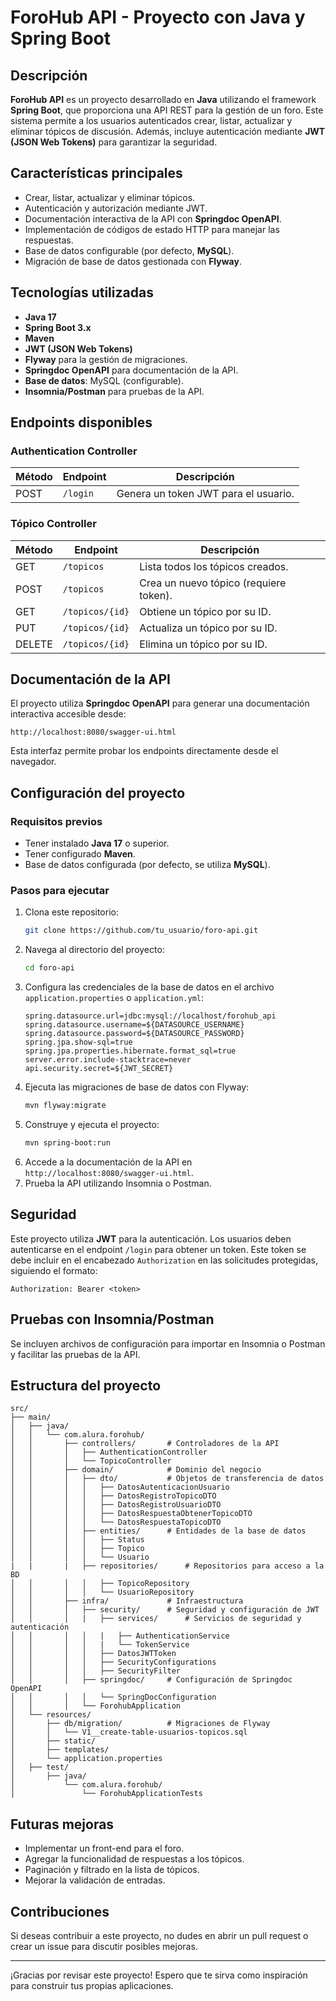 
# ForoHub API - Proyecto con Java y Spring Boot

## Descripción
**ForoHub API** es un proyecto desarrollado en **Java** utilizando el framework **Spring Boot**, que proporciona una API REST para la gestión de un foro. Este sistema permite a los usuarios autenticados crear, listar, actualizar y eliminar tópicos de discusión. Además, incluye autenticación mediante **JWT (JSON Web Tokens)** para garantizar la seguridad.

## Características principales
- Crear, listar, actualizar y eliminar tópicos.
- Autenticación y autorización mediante JWT.
- Documentación interactiva de la API con **Springdoc OpenAPI**.
- Implementación de códigos de estado HTTP para manejar las respuestas.
- Base de datos configurable (por defecto, **MySQL**).
- Migración de base de datos gestionada con **Flyway**.

## Tecnologías utilizadas
- **Java 17**
- **Spring Boot 3.x**
- **Maven**
- **JWT (JSON Web Tokens)**
- **Flyway** para la gestión de migraciones.
- **Springdoc OpenAPI** para documentación de la API.
- **Base de datos**: MySQL (configurable).
- **Insomnia/Postman** para pruebas de la API.

## Endpoints disponibles

### Authentication Controller
| Método | Endpoint    | Descripción                            |
|--------|-------------|-----------------------------------------|
| POST   | `/login`    | Genera un token JWT para el usuario.    |

### Tópico Controller
| Método | Endpoint          | Descripción                             |
|--------|-------------------|----------------------------------------|
| GET    | `/topicos`        | Lista todos los tópicos creados.        |
| POST   | `/topicos`        | Crea un nuevo tópico (requiere token).  |
| GET    | `/topicos/{id}`   | Obtiene un tópico por su ID.            |
| PUT    | `/topicos/{id}`   | Actualiza un tópico por su ID.          |
| DELETE | `/topicos/{id}`   | Elimina un tópico por su ID.            |

## Documentación de la API
El proyecto utiliza **Springdoc OpenAPI** para generar una documentación interactiva accesible desde:
```
http://localhost:8080/swagger-ui.html
```
Esta interfaz permite probar los endpoints directamente desde el navegador.

## Configuración del proyecto

### Requisitos previos
- Tener instalado **Java 17** o superior.
- Tener configurado **Maven**.
- Base de datos configurada (por defecto, se utiliza **MySQL**).

### Pasos para ejecutar
1. Clona este repositorio:
   ```bash
   git clone https://github.com/tu_usuario/foro-api.git
   ```
2. Navega al directorio del proyecto:
   ```bash
   cd foro-api
   ```
3. Configura las credenciales de la base de datos en el archivo `application.properties` o `application.yml`:
   ```properties
   spring.datasource.url=jdbc:mysql://localhost/forohub_api
   spring.datasource.username=${DATASOURCE_USERNAME}
   spring.datasource.password=${DATASOURCE_PASSWORD}
   spring.jpa.show-sql=true
   spring.jpa.properties.hibernate.format_sql=true
   server.error.include-stacktrace=never
   api.security.secret=${JWT_SECRET}
   ```
4. Ejecuta las migraciones de base de datos con Flyway:
   ```bash
   mvn flyway:migrate
   ```
5. Construye y ejecuta el proyecto:
   ```bash
   mvn spring-boot:run
   ```
6. Accede a la documentación de la API en `http://localhost:8080/swagger-ui.html`.
7. Prueba la API utilizando Insomnia o Postman.

## Seguridad
Este proyecto utiliza **JWT** para la autenticación. Los usuarios deben autenticarse en el endpoint `/login` para obtener un token. Este token se debe incluir en el encabezado `Authorization` en las solicitudes protegidas, siguiendo el formato:
```
Authorization: Bearer <token>
```

## Pruebas con Insomnia/Postman
Se incluyen archivos de configuración para importar en Insomnia o Postman y facilitar las pruebas de la API. 

## Estructura del proyecto
```
src/
├── main/
│   ├── java/
│   │   └── com.alura.forohub/
│   │       ├── controllers/       # Controladores de la API
│   │       │   ├── AuthenticationController
│   │       │   └── TopicoController
│   │       ├── domain/            # Dominio del negocio
│   │       │   ├── dto/           # Objetos de transferencia de datos
│   │       │   │   ├── DatosAutenticacionUsuario
│   │       │   │   ├── DatosRegistroTopicoDTO
│   │       │   │   ├── DatosRegistroUsuarioDTO
│   │       │   │   ├── DatosRespuestaObtenerTopicoDTO
│   │       │   │   └── DatosRespuestaTopicoDTO
│   │       │   ├── entities/      # Entidades de la base de datos
│   │       │   │   ├── Status
│   │       │   │   ├── Topico
│   │       │   │   └── Usuario
|   |       |   ├── repositories/      # Repositorios para acceso a la BD
│   │       │   │   ├── TopicoRepository
│   │       │   │   └── UsuarioRepository
│   │       ├── infra/             # Infraestructura
│   │       │   ├── security/      # Seguridad y configuración de JWT
│   │       │   |   ├── services/      # Servicios de seguridad y autenticación
│   │       │   │   |   ├── AuthenticationService
│   │       │   │   |   └── TokenService
│   │       │   │   ├── DatosJWTToken
│   │       │   │   ├── SecurityConfigurations
│   │       │   │   ├── SecurityFilter
│   │       │   ├── springdoc/     # Configuración de Springdoc OpenAPI
│   │       │   │   └── SpringDocConfiguration
│   │       │   └── ForohubApplication
│   └── resources/
│       ├── db/migration/          # Migraciones de Flyway
│       │   └── V1__create-table-usuarios-topicos.sql
│       ├── static/
│       ├── templates/
│       └── application.properties
│   ├── test/
│       ├── java/
│           └── com.alura.forohub/
│               └── ForohubApplicationTests
```
## Futuras mejoras
- Implementar un front-end para el foro.
- Agregar la funcionalidad de respuestas a los tópicos.
- Paginación y filtrado en la lista de tópicos.
- Mejorar la validación de entradas.

## Contribuciones
Si deseas contribuir a este proyecto, no dudes en abrir un pull request o crear un issue para discutir posibles mejoras.

---
¡Gracias por revisar este proyecto! Espero que te sirva como inspiración para construir tus propias aplicaciones.
